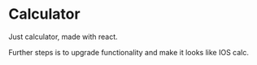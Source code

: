 # Calculator

Just calculator, made with react. 

Further steps is to upgrade functionality and make it looks like IOS calc.

